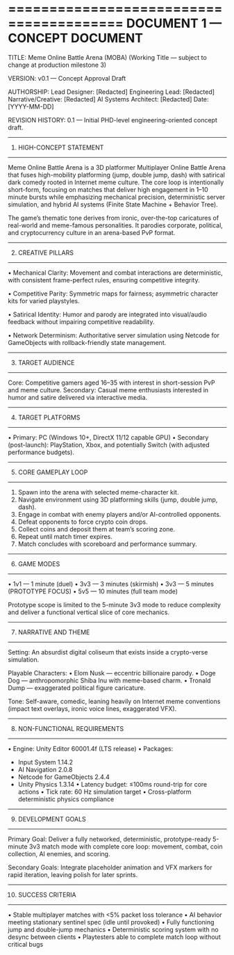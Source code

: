 ========================================
DOCUMENT 1 — CONCEPT DOCUMENT
========================================

TITLE:
Meme Online Battle Arena (MOBA)
(Working Title — subject to change at production milestone 3)

VERSION:
v0.1 — Concept Approval Draft

AUTHORSHIP:
Lead Designer: [Redacted]
Engineering Lead: [Redacted]
Narrative/Creative: [Redacted]
AI Systems Architect: [Redacted]
Date: [YYYY-MM-DD]

REVISION HISTORY:
0.1 — Initial PHD-level engineering-oriented concept draft.

----------------------------------------
1. HIGH-CONCEPT STATEMENT
----------------------------------------
Meme Online Battle Arena is a 3D platformer Multiplayer Online Battle Arena 
that fuses high-mobility platforming (jump, double jump, dash) with satirical 
dark comedy rooted in Internet meme culture. The core loop is intentionally 
short-form, focusing on matches that deliver high engagement in 1–10 minute 
bursts while emphasizing mechanical precision, deterministic server simulation, 
and hybrid AI systems (Finite State Machine + Behavior Tree).

The game’s thematic tone derives from ironic, over-the-top caricatures of 
real-world and meme-famous personalities. It parodies corporate, political, 
and cryptocurrency culture in an arena-based PvP format.

----------------------------------------
2. CREATIVE PILLARS
----------------------------------------
• Mechanical Clarity:
  Movement and combat interactions are deterministic, with consistent 
  frame-perfect rules, ensuring competitive integrity.

• Competitive Parity:
  Symmetric maps for fairness; asymmetric character kits for varied 
  playstyles.

• Satirical Identity:
  Humor and parody are integrated into visual/audio feedback without 
  impairing competitive readability.

• Network Determinism:
  Authoritative server simulation using Netcode for GameObjects with 
  rollback-friendly state management.

----------------------------------------
3. TARGET AUDIENCE
----------------------------------------
Core: Competitive gamers aged 16–35 with interest in short-session PvP 
and meme culture.
Secondary: Casual meme enthusiasts interested in humor and satire 
delivered via interactive media.

----------------------------------------
4. TARGET PLATFORMS
----------------------------------------
• Primary: PC (Windows 10+, DirectX 11/12 capable GPU)
• Secondary (post-launch): PlayStation, Xbox, and potentially Switch 
(with adjusted performance budgets).

----------------------------------------
5. CORE GAMEPLAY LOOP
----------------------------------------
1. Spawn into the arena with selected meme-character kit.
2. Navigate environment using 3D platforming skills (jump, double jump, dash).
3. Engage in combat with enemy players and/or AI-controlled opponents.
4. Defeat opponents to force crypto coin drops.
5. Collect coins and deposit them at team’s scoring zone.
6. Repeat until match timer expires.
7. Match concludes with scoreboard and performance summary.

----------------------------------------
6. GAME MODES
----------------------------------------
• 1v1 — 1 minute (duel)
• 3v3 — 3 minutes (skirmish)
• 3v3 — 5 minutes (PROTOTYPE FOCUS)
• 5v5 — 10 minutes (full team mode)

Prototype scope is limited to the 5-minute 3v3 mode to reduce complexity 
and deliver a functional vertical slice of core mechanics.

----------------------------------------
7. NARRATIVE AND THEME
----------------------------------------
Setting:
An absurdist digital coliseum that exists inside a crypto-verse simulation.

Playable Characters:
• Elom Nusk — eccentric billionaire parody.
• Doge Dog — anthropomorphic Shiba Inu with meme-based charm.
• Tronald Dump — exaggerated political figure caricature.

Tone:
Self-aware, comedic, leaning heavily on Internet meme conventions 
(impact text overlays, ironic voice lines, exaggerated VFX).

----------------------------------------
8. NON-FUNCTIONAL REQUIREMENTS
----------------------------------------
• Engine: Unity Editor 60001.4f (LTS release)
• Packages:
  - Input System 1.14.2
  - AI Navigation 2.0.8
  - Netcode for GameObjects 2.4.4
  - Unity Physics 1.3.14
• Latency budget: ≤100ms round-trip for core actions
• Tick rate: 60 Hz simulation target
• Cross-platform deterministic physics compliance

----------------------------------------
9. DEVELOPMENT GOALS
----------------------------------------
Primary Goal:
Deliver a fully networked, deterministic, prototype-ready 5-minute 
3v3 match mode with complete core loop: movement, combat, coin 
collection, AI enemies, and scoring.

Secondary Goals:
Integrate placeholder animation and VFX markers for rapid iteration, 
leaving polish for later sprints.

----------------------------------------
10. SUCCESS CRITERIA
----------------------------------------
• Stable multiplayer matches with <5% packet loss tolerance
• AI behavior meeting stationary sentinel spec (idle until provoked)
• Fully functioning jump and double-jump mechanics
• Deterministic scoring system with no desync between clients
• Playtesters able to complete match loop without critical bugs
